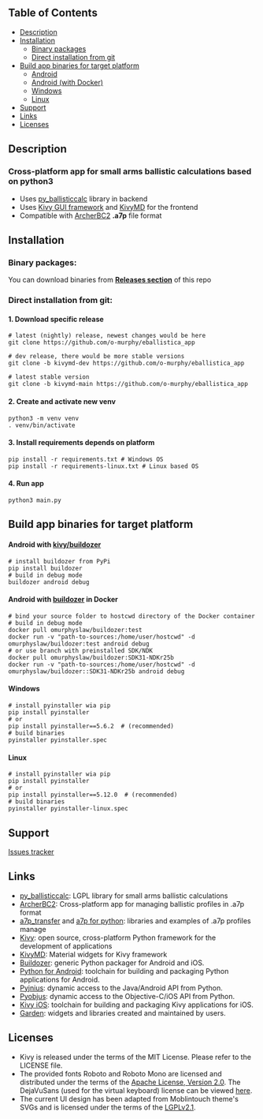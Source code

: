 ## Table of Contents

- [Description](#description)
- [Installation](#installation)
  - [Binary packages](#binary-packages)
  - [Direct installation from git](#direct-installation-from-git)
- [Build app binaries for target platform](#build-app-binaries-for-target-platform)
  - [Android](#build-for-android)
  - [Android (with Docker)](#build-for-android-docker)
  - [Windows](#build-for-windows)
  - [Linux](#build-for-linux)
- [Support](#support)
- [Links](#links)
- [Licenses](#licenses)

## Description
### Cross-platform app for small arms ballistic calculations based on python3
- Uses [py_ballisticcalc](https://github.com/o-murphy/py_ballisticcalc) library in backend
- Uses [Kivy GUI framework](https://github.com/kivy/kivy) and [KivyMD](https://github.com/kivymd/KivyMD) for the frontend
- Compatible with [ArcherBC2](https://github.com/JAremko/ArcherBC2) **.a7p** file format

## Installation
### Binary packages:
You can download binaries from **[Releases section](https://github.com/o-murphy/eballistica_app/releases)** of this repo
### Direct installation from git:
#### 1. Download specific release
```shell
# latest (nightly) release, newest changes would be here
git clone https://github.com/o-murphy/eballistica_app

# dev release, there would be more stable versions
git clone -b kivymd-dev https://github.com/o-murphy/eballistica_app 

# latest stable version
git clone -b kivymd-main https://github.com/o-murphy/eballistica_app 
```
#### 2. Create and activate new venv
```shell
python3 -m venv venv
. venv/bin/activate
```
#### 3. Install requirements depends on platform
```shell
pip install -r requirements.txt # Windows OS
pip install -r requirements-linux.txt # Linux based OS 
```
#### 4. Run app
```shell
python3 main.py
```

## Build app binaries for target platform
#### Android with [kivy/buildozer](https://github.com/kivy/kivy)
```shell
# install buildozer from PyPi
pip install buildozer
# build in debug mode
buildozer android debug
```
#### Android with [buildozer](https://github.com/kivy/kivy) in Docker
```shell
# bind your source folder to hostcwd directory of the Docker container
# build in debug mode
docker pull omurphyslaw/buildozer:test
docker run -v "path-to-sources:/home/user/hostcwd" -d omurphyslaw/buildozer:test android debug
# or use branch with preinstalled SDK/NDK
docker pull omurphyslaw/buildozer:SDK31-NDKr25b
docker run -v "path-to-sources:/home/user/hostcwd" -d omurphyslaw/buildozer::SDK31-NDKr25b android debug

```


#### Windows
```shell
# install pyinstaller wia pip
pip install pyinstaller
# or
pip install pyinstaller==5.6.2  # (recommended)
# build binaries
pyinstaller pyinstaller.spec
```

#### Linux
```shell
# install pyinstaller wia pip
pip install pyinstaller
# or
pip install pyinstaller==5.12.0  # (recommended)
# build binaries
pyinstaller pyinstaller-linux.spec
```

## Support
[Issues tracker](https://github.com/o-murphy/eballistica_app/issues)

## Links
- [py_ballisticcalc](https://github.com/o-murphy/py_ballisticcalc): LGPL library for small arms ballistic calculations
- [ArcherBC2](https://github.com/JAremko/ArcherBC2): Cross-platform app for managing ballistic profiles in .a7p format
- [a7p_transfer](https://github.com/JAremko/a7p_transfer_example) and [a7p for python](https://github.com/o-murphy/a7p): libraries and examples of .a7p profiles manage
- [Kivy](https://github.com/kivy/kivy): open source, cross-platform Python framework for the development of applications
- [KivyMD](https://github.com/kivymd/KivyMD): Material widgets for Kivy framework
- [Buildozer](https://github.com/kivy/buildozer): generic Python packager
  for Android and iOS.
- [Python for Android](https://github.com/kivy/python-for-android): toolchain
  for building and packaging Python applications for Android.
- [Pyjnius](https://github.com/kivy/pyjnius): dynamic access to the Java/Android
  API from Python.
- [Pyobjus](https://github.com/kivy/pyobjus): dynamic access to the
  Objective-C/iOS API from Python.
- [Kivy iOS](https://github.com/kivy/kivy-ios): toolchain for building and
  packaging Kivy applications for iOS.
- [Garden](https://github.com/kivy-garden): widgets and libraries created and
  maintained by users.

## Licenses

- Kivy is released under the terms of the MIT License. Please refer to the
  LICENSE file.
- The provided fonts Roboto and Roboto Mono are licensed and
  distributed under the terms of the
  [Apache License, Version 2.0](https://www.apache.org/licenses/LICENSE-2.0).
  The DejaVuSans (used for the virtual keyboard) license can be viewed
  [here](https://github.com/dejavu-fonts/dejavu-fonts/blob/master/LICENSE).
- The current UI design has been adapted from Moblintouch theme's SVGs
  and is licensed under the terms of the
  [LGPLv2.1](https://www.gnu.org/licenses/old-licenses/lgpl-2.1).
